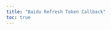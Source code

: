```yaml
---
title: "Baidu Refresh Token Callback"
toc: true
---
```


<NaiveClient>
<Callback />
</NaiveClient>

<script setup lang="ts">
import Callback from "@Baidu/Callback";
</script>
